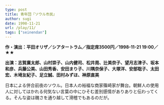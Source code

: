 ```yaml
---
type: post
title: 青年団『ソウル市民』
author: sugi
date: 1998-11-21
url: /play/11/
tags: ["seinendan"]
---
```

**作・演出：平田オリザ／シアタートラム／指定席3500円／1998-11-21 19:00／★★**

**出演：志賀廣太郎、山村崇子、山内健司、松井周、辻美奈子、望月志津子、坂本和彦、兵藤公美、山田秀香、安田まり子、川隅奈保子、大塚洋、安部聡子、太田宏、木埼友紀子、足立誠、田村みずほ、神原直美**

日本による併合前夜のソウル。日本人の裕福な商家篠崎家が舞台。朝鮮人の使用人に対してはかれる何気ない言葉の中にひそむ差別感情がありありと伝わってくる。そんな姿は醜さを通り越して滑稽でもあるのだが。

